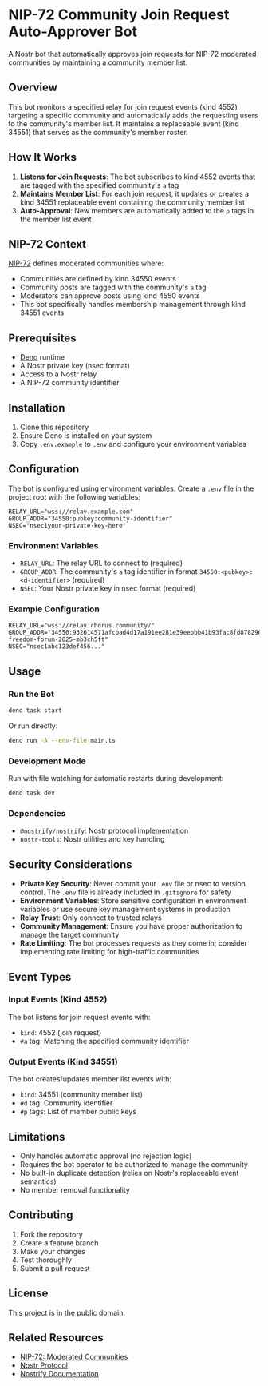 # NIP-72 Community Join Request Auto-Approver Bot

A Nostr bot that automatically approves join requests for NIP-72 moderated
communities by maintaining a community member list.

## Overview

This bot monitors a specified relay for join request events (kind 4552)
targeting a specific community and automatically adds the requesting users to
the community's member list. It maintains a replaceable event (kind 34551) that
serves as the community's member roster.

## How It Works

1. **Listens for Join Requests**: The bot subscribes to kind 4552 events that
   are tagged with the specified community's `a` tag
2. **Maintains Member List**: For each join request, it updates or creates a
   kind 34551 replaceable event containing the community member list
3. **Auto-Approval**: New members are automatically added to the `p` tags in the
   member list event

## NIP-72 Context

[NIP-72](https://github.com/nostr-protocol/nips/blob/master/72.md) defines
moderated communities where:

- Communities are defined by kind 34550 events
- Community posts are tagged with the community's `a` tag
- Moderators can approve posts using kind 4550 events
- This bot specifically handles membership management through kind 34551 events

## Prerequisites

- [Deno](https://deno.land/) runtime
- A Nostr private key (nsec format)
- Access to a Nostr relay
- A NIP-72 community identifier

## Installation

1. Clone this repository
2. Ensure Deno is installed on your system
3. Copy `.env.example` to `.env` and configure your environment variables

## Configuration

The bot is configured using environment variables. Create a `.env` file in the
project root with the following variables:

```env
RELAY_URL="wss://relay.example.com"
GROUP_ADDR="34550:pubkey:community-identifier"
NSEC="nsec1your-private-key-here"
```

### Environment Variables

- `RELAY_URL`: The relay URL to connect to (required)
- `GROUP_ADDR`: The community's `a` tag identifier in format
  `34550:<pubkey>:<d-identifier>` (required)
- `NSEC`: Your Nostr private key in nsec format (required)

### Example Configuration

```env
RELAY_URL="wss://relay.chorus.community/"
GROUP_ADDR="34550:932614571afcbad4d17a191ee281e39eebbb41b93fac8fd87829622aeb112f4d:oslo-freedom-forum-2025-mb3ch5ft"
NSEC="nsec1abc123def456..."
```

## Usage

### Run the Bot

```bash
deno task start
```

Or run directly:

```bash
deno run -A --env-file main.ts
```

### Development Mode

Run with file watching for automatic restarts during development:

```bash
deno task dev
```

### Dependencies

- `@nostrify/nostrify`: Nostr protocol implementation
- `nostr-tools`: Nostr utilities and key handling

## Security Considerations

- **Private Key Security**: Never commit your `.env` file or nsec to version
  control. The `.env` file is already included in `.gitignore` for safety
- **Environment Variables**: Store sensitive configuration in environment
  variables or use secure key management systems in production
- **Relay Trust**: Only connect to trusted relays
- **Community Management**: Ensure you have proper authorization to manage the
  target community
- **Rate Limiting**: The bot processes requests as they come in; consider
  implementing rate limiting for high-traffic communities

## Event Types

### Input Events (Kind 4552)

The bot listens for join request events with:

- `kind`: 4552 (join request)
- `#a` tag: Matching the specified community identifier

### Output Events (Kind 34551)

The bot creates/updates member list events with:

- `kind`: 34551 (community member list)
- `#d` tag: Community identifier
- `#p` tags: List of member public keys

## Limitations

- Only handles automatic approval (no rejection logic)
- Requires the bot operator to be authorized to manage the community
- No built-in duplicate detection (relies on Nostr's replaceable event
  semantics)
- No member removal functionality

## Contributing

1. Fork the repository
2. Create a feature branch
3. Make your changes
4. Test thoroughly
5. Submit a pull request

## License

This project is in the public domain.

## Related Resources

- [NIP-72: Moderated Communities](https://github.com/nostr-protocol/nips/blob/master/72.md)
- [Nostr Protocol](https://github.com/nostr-protocol/nostr)
- [Nostrify Documentation](https://jsr.io/@nostrify/nostrify)

